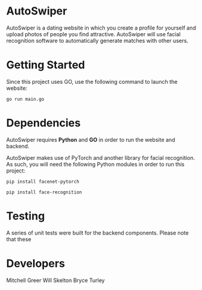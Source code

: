 # AutoSwiper

AutoSwiper is a dating website in which you create a profile for yourself and upload photos of people you find attractive. AutoSwiper will use facial recognition software to automatically generate matches with other users. 

# Getting Started

Since this project uses GO, use the following command to launch the website:
```
go run main.go
```

# Dependencies

AutoSwiper requires **Python** and **GO** in order to run the website and backend.

AutoSwiper makes use of PyTorch and another library for facial recognition.
As such, you will need the following Python modules in order to run this project:

```
pip install facenet-pytorch
```
```
pip install face-recognition
```

# Testing

A series of unit tests were built for the backend components. Please note that these 

# Developers
 
Mitchell Greer
Will Skelton
Bryce Turley